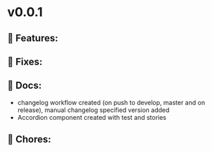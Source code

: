 # v0.0.1

## 🚀 Features:

## 🐛 Fixes:

## 📓 Docs:
- changelog workflow created (on push to develop, master and on release), manual changelog specified version added
- Accordion component created with test and stories

## 🧹 Chores:

